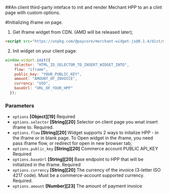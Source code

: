 
##An client third-party inteface to init and render Mechant HPP to an a clint page with custom options.



#Initializing iframe on page.

1) Get iframe widget from CDN. (AMD will be released later);

```html
<script src="https://unpkg.com/@paycore/merchant-widget-js@0.1.4/dist/merchantWidget.umd.min.js"></script>
```

2) Init widget on your client page:
```javascript
window.widget.init({
    selector: "HTML_ID_SELECTOR_TO_INSERT_WIDGET_INTO",
    flow: "iframe",
    public_key: "YOUR_PUBLIC_KEY",
    amount: "AMOUNT_OF_INVOICE",
    currency: "USD",
    baseUrl: "URL_OF_YOUR_HPP"
  });
```

### Parameters
- `options` **[Object][19]** Required
- `options.selector` **[String][20]** Selector on client page you wnat insert iframe to. Required.
- `options.flow` **[String][20]** Widget supports 2 ways to initalize HPP - in the iframe or in blank page.
To Open widget in the iframe, you need pass iframe flow, or redirect for open in new browser tab;
- `options.public_key` **[String][20]** Commerce account PUBLIC API_KEY Required
- `options.baseUrl` **[String][20]** Base endpoint to HPP that will be initialized in the iframe. Required
- `options.currency` **[String][20]** The currency of the invoice (3-letter ISO 4217 code). Must be a commerce-account supported currency. Required.
- `options.amount` **[Number][23]**  The amount of payment invoice